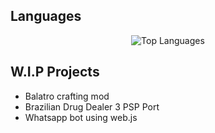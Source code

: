 ## Languages

<div align="center">
  <img src="https://github-readme-stats.vercel.app/api/top-langs/?username=Riftbreaker1&layout=compact&theme=dark&bg_color=0d1117&title_color=58a6ff&text_color=c9d1d9&border_color=30363d" alt="Top Languages" />
</div>

## W.I.P Projects

- Balatro crafting mod 
- Brazilian Drug Dealer 3 PSP Port
- Whatsapp bot using web.js
